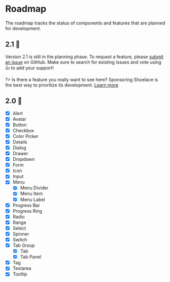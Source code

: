 # Roadmap

The roadmap tracks the status of components and features that are planned for development.

## 2.1 🤔

Version 2.1 is still in the planning phase. To request a feature, please [submit an issue](https://github.com/shoelace-style/shoelace/issues) on GitHub. Make sure to search for existing issues and vote using 👍 to add your support!

?> Is there a feature you really want to see here? Sponsoring Shoelace is the best way to prioritize its development. [Learn more](https://github.com/sponsors/claviska)

## 2.0 🚀

- [x] Alert
- [x] Avatar
- [x] Button
- [x] Checkbox
- [x] Color Picker
- [x] Details
- [x] Dialog
- [x] Drawer
- [x] Dropdown
- [x] Form
- [x] Icon
- [x] Input
- [x] Menu
  - [x] Menu Divider
  - [x] Menu Item
  - [x] Menu Label
- [x] Progress Bar
- [x] Progress Ring
- [x] Radio
- [x] Range
- [x] Select
- [x] Spinner
- [x] Switch
- [x] Tab Group
  - [x] Tab
  - [x] Tab Panel
- [x] Tag
- [x] Textarea
- [x] Tooltip
